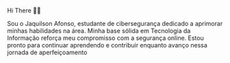 Hi There 👋🏾


Sou o Jaquilson Afonso, estudante de cibersegurança dedicado a aprimorar minhas habilidades na área. Minha base sólida em Tecnologia da Informação reforça meu compromisso com a segurança online. Estou pronto para continuar aprendendo e contribuir enquanto avanço nessa jornada de aperfeiçoamento
